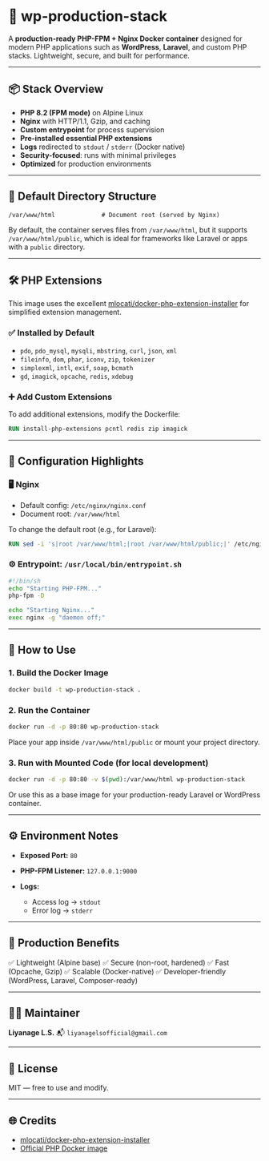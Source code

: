 # 🚀 wp-production-stack

A **production-ready PHP-FPM + Nginx Docker container** designed for modern PHP applications such as **WordPress**, **Laravel**, and custom PHP stacks. Lightweight, secure, and built for performance.

---

## 📦 Stack Overview

* **PHP 8.2 (FPM mode)** on Alpine Linux
* **Nginx** with HTTP/1.1, Gzip, and caching
* **Custom entrypoint** for process supervision
* **Pre-installed essential PHP extensions**
* **Logs** redirected to `stdout` / `stderr` (Docker native)
* **Security-focused**: runs with minimal privileges
* **Optimized** for production environments

---

## 📁 Default Directory Structure

```text
/var/www/html             # Document root (served by Nginx)
```

By default, the container serves files from `/var/www/html`, but it supports `/var/www/html/public`, which is ideal for frameworks like Laravel or apps with a `public` directory.

---

## 🛠 PHP Extensions

This image uses the excellent [mlocati/docker-php-extension-installer](https://github.com/mlocati/docker-php-extension-installer) for simplified extension management.

### ✅ Installed by Default

* `pdo`, `pdo_mysql`, `mysqli`, `mbstring`, `curl`, `json`, `xml`
* `fileinfo`, `dom`, `phar`, `iconv`, `zip`, `tokenizer`
* `simplexml`, `intl`, `exif`, `soap`, `bcmath`
* `gd`, `imagick`, `opcache`, `redis`, `xdebug`

### ➕ Add Custom Extensions

To add additional extensions, modify the Dockerfile:

```Dockerfile
RUN install-php-extensions pcntl redis zip imagick
```

---

## 🔧 Configuration Highlights

### 🖥️ Nginx

* Default config: `/etc/nginx/nginx.conf`
* Document root: `/var/www/html`

To change the default root (e.g., for Laravel):

```Dockerfile
RUN sed -i 's|root /var/www/html;|root /var/www/html/public;|' /etc/nginx/nginx.conf
```

### ⚙️ Entrypoint: `/usr/local/bin/entrypoint.sh`

```sh
#!/bin/sh
echo "Starting PHP-FPM..."
php-fpm -D

echo "Starting Nginx..."
exec nginx -g "daemon off;"
```

---

## 🚀 How to Use

### 1. Build the Docker Image

```bash
docker build -t wp-production-stack .
```

### 2. Run the Container

```bash
docker run -d -p 80:80 wp-production-stack
```

Place your app inside `/var/www/html/public` or mount your project directory.

### 3. Run with Mounted Code (for local development)

```bash
docker run -d -p 80:80 -v $(pwd):/var/www/html wp-production-stack
```

Or use this as a base image for your production-ready Laravel or WordPress container.

---

## ⚙️ Environment Notes

* **Exposed Port:** `80`
* **PHP-FPM Listener:** `127.0.0.1:9000`
* **Logs:**

  * Access log → `stdout`
  * Error log → `stderr`

---

## 🔐 Production Benefits

✅ Lightweight (Alpine base)
✅ Secure (non-root, hardened)
✅ Fast (Opcache, Gzip)
✅ Scalable (Docker-native)
✅ Developer-friendly (WordPress, Laravel, Composer-ready)

---

## 👨‍💻 Maintainer

**Liyanage L.S.**
📬 `liyanagelsofficial@gmail.com`

---

## 📄 License

MIT — free to use and modify.

---

## 🌐 Credits

* [mlocati/docker-php-extension-installer](https://github.com/mlocati/docker-php-extension-installer)
* [Official PHP Docker image](https://hub.docker.com/_/php)

